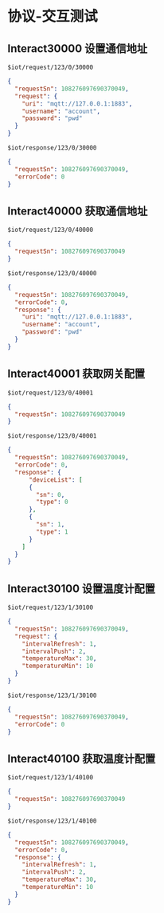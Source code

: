 # 协议-交互测试

## Interact30000 设置通信地址

`$iot/request/123/0/30000`

```json
{
  "requestSn": 108276097690370049,
  "request": {
    "uri": "mqtt://127.0.0.1:1883",
    "username": "account",
    "password": "pwd"
  }
}
```

`$iot/response/123/0/30000`

```json
{
  "requestSn": 108276097690370049,
  "errorCode": 0
}
```

## Interact40000 获取通信地址

`$iot/request/123/0/40000`

```json
{
  "requestSn": 108276097690370049
}
```

`$iot/response/123/0/40000`

```json
{
  "requestSn": 108276097690370049,
  "errorCode": 0,
  "response": {
    "uri": "mqtt://127.0.0.1:1883",
    "username": "account",
    "password": "pwd"
  }
}
```

## Interact40001 获取网关配置

`$iot/request/123/0/40001`

```json
{
  "requestSn": 108276097690370049
}
```

`$iot/response/123/0/40001`

```json
{
  "requestSn": 108276097690370049,
  "errorCode": 0,
  "response": {
      "deviceList": [
      {
        "sn": 0,
        "type": 0
      },
      {
        "sn": 1,
        "type": 1
      }
    ]
  }
}
```

## Interact30100 设置温度计配置

`$iot/request/123/1/30100`

```json
{
  "requestSn": 108276097690370049,
  "request": {
    "intervalRefresh": 1,
    "intervalPush": 2,
    "temperatureMax": 30,
    "temperatureMin": 10
  }
}
```

`$iot/response/123/1/30100`

```json
{
  "requestSn": 108276097690370049,
  "errorCode": 0
}
```

## Interact40100 获取温度计配置

`$iot/request/123/1/40100`

```json
{
  "requestSn": 108276097690370049
}
```

`$iot/response/123/1/40100`

```json
{
  "requestSn": 108276097690370049,
  "errorCode": 0,
  "response": {
    "intervalRefresh": 1,
    "intervalPush": 2,
    "temperatureMax": 30,
    "temperatureMin": 10
  }
}
```
